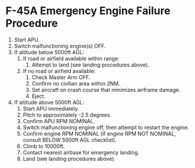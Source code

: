 # F-45A Emergency Engine Failure Procedure

1. Start APU.
2. Switch malfunctioning engine(s) OFF.
3. If altitude below 5000ft AGL:
    1. If road or airfield available within range:
        1. Attempt to land (see landing procedures above).
    2. If no road or airfield available:
        1. Check Master Arm OFF.
        2. Confirm no civilian area within 2NM.
        3. Set aircraft on crash course that minimizes airframe damage.
        4. Eject.
4. If altitude above 5000ft AGL:
    1. Start APU immediately.
    2. Pitch to approximately -2.5 degrees.
    3. Confirm APU RPM NOMINAL.
    4. Switch malfunctioning engine off, then attempt to restart the engine.
    5. Confirm engine RPM NOMINAL (if engine RPM NOT NOMINAL, consult BELOW 5000ft AGL checklist).
    6. Climb to 10000ft.
    7. Contact nearest airbase for emergency landing.
    8. Land (see landing procedures above).

<br>
